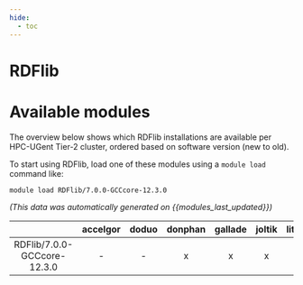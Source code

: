 ```yaml
---
hide:
  - toc
---
```


RDFlib
======

# Available modules


The overview below shows which RDFlib installations are available per HPC-UGent Tier-2 cluster, ordered based on software version (new to old).

To start using RDFlib, load one of these modules using a `module load` command like:

```shell
module load RDFlib/7.0.0-GCCcore-12.3.0
```

*(This data was automatically generated on {{modules_last_updated}})*  

| |accelgor|doduo|donphan|gallade|joltik|litleo|shinx|
| :---: | :---: | :---: | :---: | :---: | :---: | :---: | :---: |
|RDFlib/7.0.0-GCCcore-12.3.0|-|-|x|x|x|x|x|
